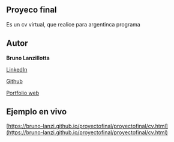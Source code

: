 ## Proyeco final 
   Es un cv virtual, que realice para argentinca programa

## Autor
**Bruno Lanzillotta**

[LinkedIn](https://www.linkedin.com/in/bruno-lanzillotta-37bbaa1b0/)

[Github](https://github.com/bruno-lanzi)

[Portfolio web](https://bruno-lanzi.github.io/mi-portfolio/MIPORFOLIO/inicio.html)

## Ejemplo en vivo
[https://bruno-lanzi.github.io/proyectofinal/proyectofinal/cv.html](https://bruno-lanzi.github.io/proyectofinal/proyectofinal/cv.html)
